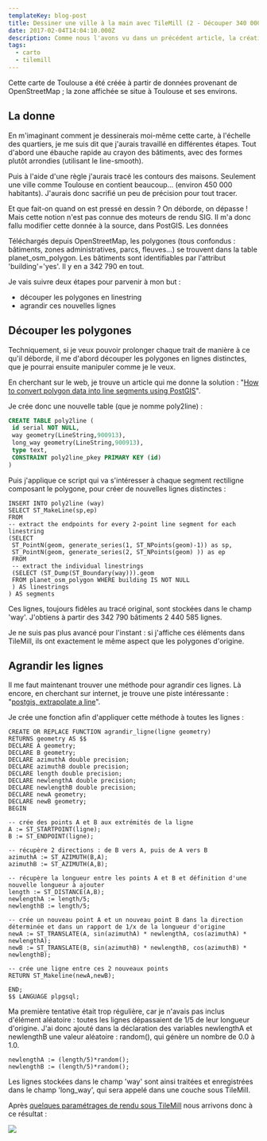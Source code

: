 ```yaml
---
templateKey: blog-post
title: Dessiner une ville à la main avec TileMill (2 - Découper 340 000 polygones)
date: 2017-02-04T14:04:10.000Z
description: Comme nous l'avons vu dans un précédent article, la création d'une carte urbaine reproduisant un style crayonné repose sur la superposition de plusieurs effets - code sous TileMill, textures sous Gimp... Nous allons nous intéresser aujourd'hui à une intervention plus en amont - le découpage des polygones de bâtiments directement dans la base de données PostGIS.
tags:
  - carto
  - tilemill
---
```


Cette carte de Toulouse a été créée à partir de données provenant de OpenStreetMap ; la zone affichée se situe à Toulouse et ses environs.

## La donne

En m'imaginant comment je dessinerais moi-même cette carte, à l'échelle des quartiers, je me suis dit que j'aurais travaillé en différentes étapes. Tout d'abord une ébauche rapide au crayon des bâtiments, avec des formes plutôt arrondies (utilisant le line-smooth).

Puis à l'aide d'une règle j'aurais tracé les contours des maisons. Seulement une ville comme Toulouse en contient beaucoup... (environ 450 000 habitants). J'aurais donc sacrifié un peu de précision pour tout tracer.

Et que fait-on quand on est pressé en dessin ? On déborde, on dépasse ! Mais cette notion n'est pas connue des moteurs de rendu SIG. Il m'a donc fallu modifier cette donnée à la source, dans PostGIS.
Les données

Téléchargés depuis OpenStreetMap, les polygones (tous confondus : bâtiments, zones administratives, parcs, fleuves...) se trouvent dans la table planet_osm_polygon. Les bâtiments sont identifiables par l'attribut 'building'='yes'. Il y en a 342 790 en tout.

Je vais suivre deux étapes pour parvenir à mon but :

  - découper les polygones en linestring
  - agrandir ces nouvelles lignes

## Découper les polygones

Techniquement, si je veux pouvoir prolonger chaque trait de manière à ce qu'il déborde, il me d'abord découper les polygones en lignes distinctes, que je pourrai ensuite manipuler comme je le veux.

En cherchant sur le web, je trouve un article qui me donne la solution : "[How to convert polygon data into line segments using PostGIS](https://stackoverflow.com/questions/7595635/how-to-convert-polygon-data-into-line-segments-using-postgis)".

Je crée donc une nouvelle table (que je nomme poly2line) :

```sql
CREATE TABLE poly2line (
 id serial NOT NULL,
 way geometry(LineString,900913),
 long_way geometry(LineString,900913),
 type text,
 CONSTRAINT poly2line_pkey PRIMARY KEY (id)
)
```

Puis j'applique ce script qui va s'intéresser à chaque segment rectiligne composant le polygone, pour créer de nouvelles lignes distinctes :

```
INSERT INTO poly2line (way)
SELECT ST_MakeLine(sp,ep)
FROM
-- extract the endpoints for every 2-point line segment for each linestring
(SELECT
 ST_PointN(geom, generate_series(1, ST_NPoints(geom)-1)) as sp,
 ST_PointN(geom, generate_series(2, ST_NPoints(geom) )) as ep
 FROM
 -- extract the individual linestrings
 (SELECT (ST_Dump(ST_Boundary(way))).geom
 FROM planet_osm_polygon WHERE building IS NOT NULL
 ) AS linestrings
) AS segments
```

Ces lignes, toujours fidèles au tracé original, sont stockées dans le champ 'way'. J'obtiens à partir des 342 790 bâtiments 2 440 585 lignes.

Je ne suis pas plus avancé pour l'instant : si j'affiche ces éléments dans TileMill, ils ont exactement le même aspect que les polygones d'origine.

## Agrandir les lignes 

Il me faut maintenant trouver une méthode pour agrandir ces lignes. Là encore, en cherchant sur internet, je trouve une piste intéressante : "[postgis, extrapolate a line](https://gis.stackexchange.com/questions/33055/extrapolating-a-line-in-postgis)".

Je crée une fonction afin d'appliquer cette méthode à toutes les lignes :

```
CREATE OR REPLACE FUNCTION agrandir_ligne(ligne geometry)
RETURNS geometry AS $$
DECLARE A geometry;
DECLARE B geometry;
DECLARE azimuthA double precision;
DECLARE azimuthB double precision;
DECLARE length double precision;
DECLARE newlengthA double precision;
DECLARE newlengthB double precision;
DECLARE newA geometry;
DECLARE newB geometry;
BEGIN

-- crée des points A et B aux extrémités de la ligne
A := ST_STARTPOINT(ligne);
B := ST_ENDPOINT(ligne);

-- récupère 2 directions : de B vers A, puis de A vers B
azimuthA := ST_AZIMUTH(B,A);
azimuthB := ST_AZIMUTH(A,B);

-- récupère la longueur entre les points A et B et définition d'une nouvelle longueur à ajouter
length := ST_DISTANCE(A,B);
newlengthA := length/5;
newlengthB := length/5;

-- crée un nouveau point A et un nouveau point B dans la direction déterminée et dans un rapport de 1/x de la longueur d'origine
newA := ST_TRANSLATE(A, sin(azimuthA) * newlengthA, cos(azimuthA) * newlengthA);
newB := ST_TRANSLATE(B, sin(azimuthB) * newlengthB, cos(azimuthB) * newlengthB);

-- crée une ligne entre ces 2 nouveaux points
RETURN ST_Makeline(newA,newB);

END;
$$ LANGUAGE plpgsql;
```

Ma première tentative était trop régulière, car je n'avais pas inclus d'élément aléatoire : toutes les lignes dépassaient de 1/5 de leur longueur d'origine. J'ai donc ajouté dans la déclaration des variables newlengthA et newlengthB une valeur aléatoire : random(), qui génère un nombre de 0.0 à 1.0.

```
newlengthA := (length/5)*random();
newlengthB := (length/5)*random();
```

Les lignes stockées dans le champ 'way' sont ainsi traitées et enregistrées dans le champ 'long_way', qui sera appelé dans une couche sous TileMill.

Après [quelques paramétrages de rendu sous TileMill](https://makina-corpus.com/blog/metier/2014/dessiner-une-ville-a-la-main-les-batiments) nous arrivons donc à ce résultat :

![](https://makina-corpus.com/blog/metier/images/dessin-toulouse-decoupage-des-batiments)


